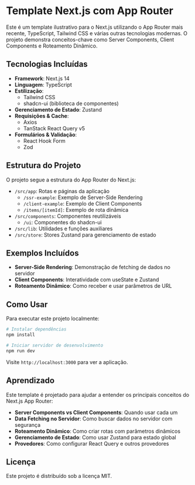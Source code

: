 # Template Next.js com App Router

Este é um template ilustrativo para o Next.js utilizando o App Router mais recente, TypeScript, Tailwind CSS e várias outras tecnologias modernas. O projeto demonstra conceitos-chave como Server Components, Client Components e Roteamento Dinâmico.

## Tecnologias Incluídas

- **Framework**: Next.js 14
- **Linguagem**: TypeScript
- **Estilização**: 
  - Tailwind CSS 
  - shadcn-ui (biblioteca de componentes)
- **Gerenciamento de Estado**: Zustand
- **Requisições & Cache**:
  - Axios
  - TanStack React Query v5
- **Formulários & Validação**:
  - React Hook Form
  - Zod

## Estrutura do Projeto

O projeto segue a estrutura do App Router do Next.js:

- `/src/app`: Rotas e páginas da aplicação
  - `/ssr-example`: Exemplo de Server-Side Rendering
  - `/client-example`: Exemplo de Client Components
  - `/items/[itemId]`: Exemplo de rota dinâmica
- `/src/components`: Componentes reutilizáveis
  - `/ui`: Componentes do shadcn-ui
- `/src/lib`: Utilidades e funções auxiliares
- `/src/store`: Stores Zustand para gerenciamento de estado

## Exemplos Incluídos

- **Server-Side Rendering**: Demonstração de fetching de dados no servidor
- **Client Components**: Interatividade com useState e Zustand
- **Roteamento Dinâmico**: Como receber e usar parâmetros de URL

## Como Usar

Para executar este projeto localmente:

```bash
# Instalar dependências
npm install

# Iniciar servidor de desenvolvimento
npm run dev
```

Visite `http://localhost:3000` para ver a aplicação.

## Aprendizado

Este template é projetado para ajudar a entender os principais conceitos do Next.js App Router:

- **Server Components vs Client Components**: Quando usar cada um
- **Data Fetching no Servidor**: Como buscar dados no servidor com segurança
- **Roteamento Dinâmico**: Como criar rotas com parâmetros dinâmicos
- **Gerenciamento de Estado**: Como usar Zustand para estado global
- **Provedores**: Como configurar React Query e outros provedores

## Licença

Este projeto é distribuído sob a licença MIT.

